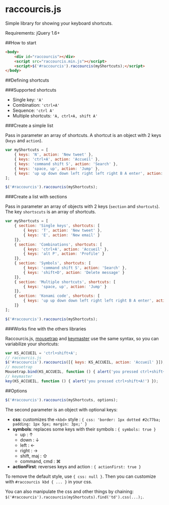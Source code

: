 raccourcis.js
=============

Simple library for showing your keyboard shortcuts.

Requirements: jQuery 1.6+

##How to start

```html
<body>
	<div id="raccourcis"></div>
	<script src="raccourcis.min.js"></script>
	<script>$('#raccourcis').raccourcis(myShortcuts);</script>
</body>
```

##Defining shortcuts

###Supported shortcuts

* Single key: `'A'`
* Combination: `'ctrl+A'`
* Sequence: `'ctrl A'`
* Multiple shortcuts: `'A, ctrl+A, shift A'`

###Create a simple list

Pass in parameter an array of shortcuts. A shortcut is an object with 2 keys (`keys` and `action`).

```javascript
var myShortcuts = [
	{ keys: 'N', action: 'New tweet' },
	{ keys: 'ctrl+A', action: 'Accueil' },
	{ keys: 'command shift S', action: 'Search' },
	{ keys: 'space, up', action: 'Jump' },
	{ keys: 'up up down down left right left right B A enter', action: 'The dance of the Unicorn' } 
];

$('#raccourcis').raccourcis(myShortcuts);
```

###Create a list with sections

Pass in parameter an array of objects with 2 keys (`section` and `shortcuts`). The key `shortscuts` is an array of shortcuts.

```javascript
var myShortcuts = [
	{ section: 'Single keys', shortcuts: [
		{ keys: 'T', action: 'New tweet' },
		{ keys: 'E', action: 'New email' }
	]},
	{ section: 'Combinations', shortcuts: [
		{ keys: 'ctrl+A', action: 'Accueil' },
		{ keys: 'alt P', action: 'Profile' }
	]},
	{ section: 'Symbols', shortcuts: [
		{ keys: 'command shift S', action: 'Search' },
		{ keys: 'shift+D', action: 'Delete message' }
	]},
	{ section: 'Multiple shortcuts', shortcuts: [
		{ keys: 'space, up', action: 'Jump' }
	]},
	{ section: 'Konami code', shortcuts: [
		{ keys: 'up up down down left right left right B A enter', action: 'The dance of the Unicorn' }
	]}	
];

$('#raccourcis').raccourcis(myShortcuts);
```

###Works fine with the others libraries

Raccourcis.js, [mousetrap](https://github.com/ccampbell/mousetrap) and [keymaster](https://github.com/madrobby/keymaster) use the same syntax, so you can variabilize your shortcuts:

```javascript
var KS_ACCUEIL = 'ctrl+shift+A';
// raccourcis.js
$('#raccourcis').raccourcis([{ keys: KS_ACCUEIL, action: 'Accueil' }]);
// mousetrap
Mousetrap.bind(KS_ACCUEIL, function () { alert('you pressed ctrl+shift+A!') });
// keymaster
key(KS_ACCUEIL, function () { alert('you pressed ctrl+shift+A!') });
```

##Options

```javascript
$('#raccourcis').raccourcis(myShortcuts, options);
```

The second parameter is an object with optional keys:

* **css**: customizes the `<kbd>` style : `{ css: 'border: 1px dotted #2c77ba; padding: 1px 5px; margin: 3px;' }`
* **symbols**: replaces some keys with their symbols : `{ symbols: true }`
	* up : ↑
	* down : ↓
	* left : ←
	* right : →
	* shift, maj : ⇧
	* command, cmd : ⌘
* **actionFirst**: reverses keys and action : `{ actionFirst: true }`

To remove the default style, use  `{ css: null }`. Then you can customize with `#raccourcis kbd { ... }` in your css.

You can also manipulate the css and other things by chaining: `$('#raccourcis').raccourcis(myShortcuts).find('td').css(...);`.


